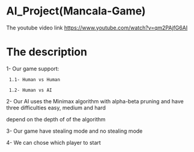 # AI_Project(Mancala-Game)

The youtube video link https://www.youtube.com/watch?v=qm2PAjfG6AI

# The description

1- Our game support:

     1.1- Human vs Human 
     
     1.2- Human vs AI

2- Our AI uses the Minimax algorithm with alpha-beta pruning and have three difficulties easy, medium and hard

   depend on the depth of of the algorithm

3- Our game have stealing mode and no stealing mode
 
4- We can chose which player to start
